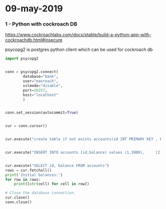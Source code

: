 # 09-may-2019

### 1 - Python with cockroach DB

https://www.cockroachlabs.com/docs/stable/build-a-python-app-with-cockroachdb.html#insecure

psycopg2 is postgres python client which can be used for cockroach db

```python
import psycopg2


conn = psycopg2.connect(
        database="bank",
        user="maxroach",
        sslmode="disable",
        port=26257,
        host="localhost"
        )


conn.set_session(autocommit=True)


cur = conn.cursor()


cur.execute("create table if not exists accounts(id INT PRIMARY KEY , balance int)")


cur.execute("INSERT INTO accounts (id,balance) values (1,1000),     (2,250)")


cur.execute("SELECT id, balance FROM accounts")
rows = cur.fetchall()
print('Initial balances:')
for row in rows:
    print([str(cell) for cell in row])

# Close the database connection.
cur.close()
conn.close()
```
